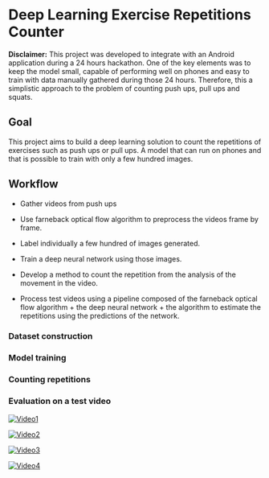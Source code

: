 # Deep Learning Exercise Repetitions Counter

**Disclaimer:** This project was developed to integrate with an Android application during a 24 hours hackathon. One of the key elements was to keep the model small, capable of performing well on phones and easy to train with data manually gathered during those 24 hours. Therefore, this a simplistic approach to the problem of counting push ups, pull ups and squats. 


## Goal

This project aims to build a deep learning solution to count the repetitions of exercises such as push ups or pull ups. A model that can run on phones and that is possible to train with only a few hundred images. 

## Workflow 

- Gather videos from push ups 

- Use farneback optical flow algorithm to preprocess the videos frame by frame.

- Label individually a few hundred of images generated.

- Train a deep neural network using those images. 

- Develop a method to count the repetition from the analysis of the movement in the video.

- Process test videos using a pipeline composed of the farneback optical flow algorithm + the deep neural network + the algorithm to estimate the repetitions using the predictions of the network.

### Dataset construction 

### Model training 

### Counting repetitions

### Evaluation on a test video

[![Video1](https://img.youtube.com/vi/wf9ZE0j2Q_o/0.jpg)](https://www.youtube.com/watch?v=wf9ZE0j2Q_o "Video 1")


[![Video2](https://img.youtube.com/vi/KHZWj_-BlIg/0.jpg)](https://www.youtube.com/watch?v=KHZWj_-BlIg "Video 2")


[![Video3](https://img.youtube.com/vi/1D_HvjxB3Ps/0.jpg)](https://www.youtube.com/watch?v=1D_HvjxB3Ps "Video 3")


[![Video4](https://img.youtube.com/vi/ShU00qFSM5g/0.jpg)](https://www.youtube.com/watch?v=ShU00qFSM5g "Video 4")

